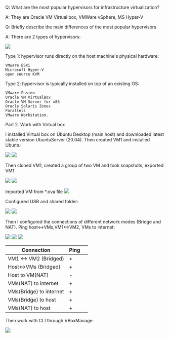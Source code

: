 
Q: What are the most popular hypervisors for infrastructure virtualization?

A: They are Oracle VM Virtual box, VMWare vSphere, MS Hyper-V

Q: Briefly describe the main differences of the most popular hypervisors

A: There are 2 types of hypervisors:

![](images/scr8.png)

  Type 1: hypervisor runs directly on the host machine's physical hardware:
    
    VMware ESXi
	Microsoft Hyper-V
	open source KVM

  Type 2: hypervisor is typically installed on top of an existing OS:
    
    VMware Fusion
	Oracle VM VirtualBox
	Oracle VM Server for x86
	Oracle Solaris Zones
	Parallels
	VMware Workstation.

 Part 2. Work with Virtual box

I installed  Virtual box on Ubuntu Desktop (main host) and downloaded latest stable version  UbuntuServer (20.04). Then created VM1 and installed Ubuntu

![](images/scr1.png)
![](images/scr2.png)

Then cloned VM1, created a group of two VM and took snapshots, exported VM1

![](images/scr3.png)
![](images/scr4.png)

Imported VM from *.ova file
![](images/scr5.png)

Configured USB and shared folder:

![](images/scr6.png)
![](images/scr7.png)

Then I configured the connections of different network modes (Bridge and NAT). Ping host<->VMs,VM1<->VM2, VMs to internet:

![](images/scr9.png)
![](images/scr10.png)
![](images/scr11.png)

| Connection                | Ping |   |
|---------------------------|------|---|
| VM1 <\-> VM2 \(Bridged\)  | \+   |   |
| Host<\->VMs \(Bridged\)   | \+   |   |
| Host to VM\(NAT\)         | \-   |   |
| VMs\(NAT\) to internet    | \+   |   |
| VMs\(Bridge\) to internet | \+   |   |
| VMs\(Bridge\) to host     | \+   |   |
| VMs\(NAT\) to host        | \+   |   |


Then work with CLI through VBoxManage:

![](images/scr12.png)
